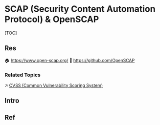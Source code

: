 # SCAP (Security Content Automation Protocol) & OpenSCAP

[TOC]



## Res
🏠 https://www.open-scap.org/
🚧 https://github.com/OpenSCAP


### Related Topics
↗ [CVSS (Common Vulnerability Scoring System)](📌%20Vulnerability%20Government（漏洞管控）/📊%20Vulnerability%20Assessment（漏洞评估）/CVSS%20(Common%20Vulnerability%20Scoring%20System).md)



## Intro



## Ref
[👍 通用漏洞管理与SCAP]: https://www.fooying.com/common_vulnerability_management_and_scap/

[Security Content Automation Protocol | NIST]: https://csrc.nist.gov/projects/security-content-automation-protocol

[安全内容自动化协议（SCAP）在红帽Linux上的应用 ：安全合规系列4 | 51CTO]: https://blog.51cto.com/u_15061931/2568904
